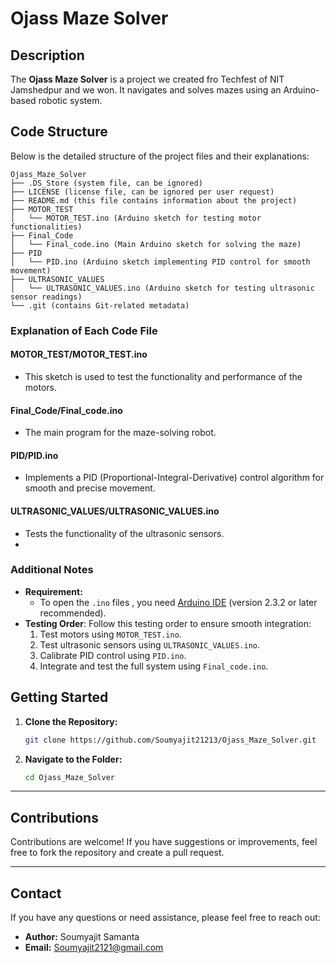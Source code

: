 # Ojass Maze Solver

## Description
The **Ojass Maze Solver** is a project we created fro Techfest of NIT Jamshedpur and we won. It navigates and solves mazes using an Arduino-based robotic system. 

## Code Structure
Below is the detailed structure of the project files and their explanations:

```
Ojass_Maze_Solver
├── .DS_Store (system file, can be ignored)
├── LICENSE (license file, can be ignored per user request)
├── README.md (this file contains information about the project)
├── MOTOR_TEST
│   └── MOTOR_TEST.ino (Arduino sketch for testing motor functionalities)
├── Final_Code
│   └── Final_code.ino (Main Arduino sketch for solving the maze)
├── PID
│   └── PID.ino (Arduino sketch implementing PID control for smooth movement)
├── ULTRASONIC_VALUES
│   └── ULTRASONIC_VALUES.ino (Arduino sketch for testing ultrasonic sensor readings)
└── .git (contains Git-related metadata)
```

### Explanation of Each Code File

#### **MOTOR_TEST/MOTOR_TEST.ino**
- This sketch is used to test the functionality and performance of the motors.

#### **Final_Code/Final_code.ino**
- The main program for the maze-solving robot.

#### **PID/PID.ino**
-  Implements a PID (Proportional-Integral-Derivative) control algorithm for smooth and precise movement.

#### **ULTRASONIC_VALUES/ULTRASONIC_VALUES.ino**
-  Tests the functionality of the ultrasonic sensors.
-  
### Additional Notes
- **Requirement:**
  - To open the `.ino` files , you need [Arduino IDE](https://www.arduino.cc/en/software) (version 2.3.2 or later recommended).
- **Testing Order**: Follow this testing order to ensure smooth integration:
  1. Test motors using `MOTOR_TEST.ino`.
  2. Test ultrasonic sensors using `ULTRASONIC_VALUES.ino`.
  3. Calibrate PID control using `PID.ino`.
  4. Integrate and test the full system using `Final_code.ino`.



## Getting Started

1. **Clone the Repository:**

   ```bash
   git clone https://github.com/Soumyajit21213/Ojass_Maze_Solver.git
   ```

2. **Navigate to the Folder:**

   ```bash
   cd Ojass_Maze_Solver
   ```

---

## Contributions

Contributions are welcome! If you have suggestions or improvements, feel free to fork the repository and create a pull request.

---

## Contact

If you have any questions or need assistance, please feel free to reach out:

- **Author:** Soumyajit Samanta
- **Email:** [Soumyajit2121@gmail.com](mailto\:soumyajit2121@gmail.com)
